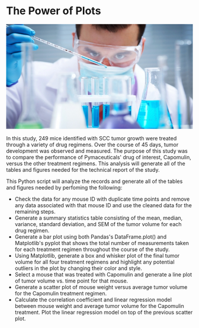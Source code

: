 # The Power of Plots

![](Images/Laboratory.jpg)

In this study, 249 mice identified with SCC tumor growth were treated through a variety of drug regimens. Over the course of 45 days, tumor development was observed and measured. The purpose of this study was to compare the performance of Pymaceuticals' drug of interest, Capomulin, versus the other treatment regimens. This analysis will generate all of the tables and figures needed for the technical report of the study.

This Python script will analyze the records and generate all of the tables and figures needed by perfoming the following:

  - Check the data for any mouse ID with duplicate time points and remove any data associated with that mouse ID and use the cleaned data for the remaining steps.
  - Generate a summary statistics table consisting of the mean, median, variance, standard deviation, and SEM of the tumor volume for each drug regimen.
  - Generate a bar plot using both Pandas's DataFrame.plot() and Matplotlib's pyplot that shows the total number of measurements taken for each treatment regimen throughout the course of the study.
  - Using Matplotlib, generate a box and whisker plot of the final tumor volume for all four treatment regimens and highlight any potential outliers in the plot by changing their color and style.
  - Select a mouse that was treated with Capomulin and generate a line plot of tumor volume vs. time point for that mouse.
  - Generate a scatter plot of mouse weight versus average tumor volume for the Capomulin treatment regimen.
  - Calculate the correlation coefficient and linear regression model between mouse weight and average tumor volume for the Capomulin treatment. Plot the linear regression model on top of the previous scatter plot.
